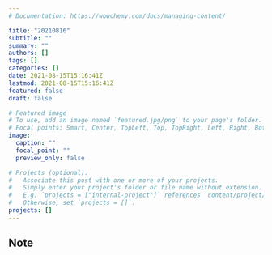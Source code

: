 ```yaml
---
# Documentation: https://wowchemy.com/docs/managing-content/

title: "20210816"
subtitle: ""
summary: ""
authors: []
tags: []
categories: []
date: 2021-08-15T15:16:41Z
lastmod: 2021-08-15T15:16:41Z
featured: false
draft: false

# Featured image
# To use, add an image named `featured.jpg/png` to your page's folder.
# Focal points: Smart, Center, TopLeft, Top, TopRight, Left, Right, BottomLeft, Bottom, BottomRight.
image:
  caption: ""
  focal_point: ""
  preview_only: false

# Projects (optional).
#   Associate this post with one or more of your projects.
#   Simply enter your project's folder or file name without extension.
#   E.g. `projects = ["internal-project"]` references `content/project/deep-learning/index.md`.
#   Otherwise, set `projects = []`.
projects: []
---
```


## Note

